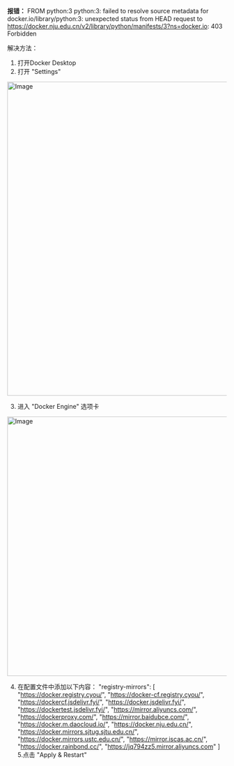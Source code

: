 **报错：**
FROM python:3
python:3: failed to resolve source metadata for docker.io/library/python:3: unexpected status from HEAD request to https://docker.nju.edu.cn/v2/library/python/manifests/3?ns=docker.io: 403 Forbidden

解决方法：

1. 打开Docker Desktop 
2. 打开 "Settings" 

<img width="1270" height="720" alt="Image" src="https://github.com/user-attachments/assets/83f0ea9d-e5bf-48d8-af12-cc1d0465bad7" />

3. 进入 "Docker Engine" 选项卡

<img width="1238" height="595" alt="Image" src="https://github.com/user-attachments/assets/bcb41908-d1ee-4153-abd1-566ed3fe7b83" />

4. 在配置文件中添加以下内容：
  "registry-mirrors": [
    "https://docker.registry.cyou/",
    "https://docker-cf.registry.cyou/",
    "https://dockercf.jsdelivr.fyi/",
    "https://docker.jsdelivr.fyi/",
    "https://dockertest.jsdelivr.fyi/",
    "https://mirror.aliyuncs.com/",
    "https://dockerproxy.com/",
    "https://mirror.baidubce.com/",
    "https://docker.m.daocloud.io/",
    "https://docker.nju.edu.cn/",
    "https://docker.mirrors.sjtug.sjtu.edu.cn/",
    "https://docker.mirrors.ustc.edu.cn/",
    "https://mirror.iscas.ac.cn/",
    "https://docker.rainbond.cc/",
    "https://jq794zz5.mirror.aliyuncs.com"
  ]
5.点击 "Apply & Restart"